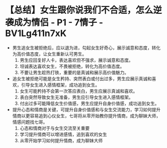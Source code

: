 # 【总结】女生跟你说我们不合适，怎么逆袭成为情侣 - P1 - 7情子 - BV1Lg411n7xK

-   男生追女生被拒绝后，应以退为进，勾起女生好奇心，展示诚意和态度，转化为高价值态度，让女生重新认可男生。
    1.  男生应回复好人卡，表达喜欢但不强求，展示诚意和态度。
    2.  坦诚表达喜欢女生，不畏被拒绝，转化为高价值态度。
    3.  不要让男生趁热打铁，重要的是真诚和展示高价值魅力。
-   追女生被拒绝可能是女生矜持、突然表白或付出过多，男生应展示真诚和喜欢，引导女生进入感情框架，成功追到女生。
    1.  女生可能矜持不会第一次答应表白，男生应展示真诚和喜欢。
    2.  表白突然导致女生无准备，男生应引导女生进入感情框架。
    3.  付出过多可能降低女生价值感，男生应提升自身价值感，成功追到女生。
-   提升心态和情商是关键，可提升自身价值感和与女生交流能力，学习如何提升情商以更容易追到心仪女生，七哥将从零开始教你提升情商，成为聊妹大师，情感问题找七哥。
    1.  心态和情商对于与女生交流至关重要
    2.  学习提升情商可以增进感情，追到喜欢的女生
    3.  从零开始学习如何提升情商，成为聊妹大师